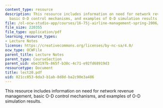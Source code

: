 ```yaml
---
content_type: resource
description: This resource includes information on need for network revenue management,
  basic O-D control mechanisms, and examples of O-D simulation results.
file: /ol-ocw-studio-app/courses/16-75j-airline-management-spring-2006/021cc8536da3b1ab8d8dba2c90e3a486_lect20.pdf
file_size: 220355
file_type: application/pdf
learning_resource_types:
- Lecture Notes
license: https://creativecommons.org/licenses/by-nc-sa/4.0/
ocw_type: OCWFile
parent_title: Lecture Notes
parent_type: CourseSection
parent_uid: ebe3197b-865f-b38c-4c71-e92fd68919d3
resourcetype: Document
title: lect20.pdf
uid: 021cc853-6da3-b1ab-8d8d-ba2c90e3a486
---
```

This resource includes information on need for network revenue management, basic O-D control mechanisms, and examples of O-D simulation results.